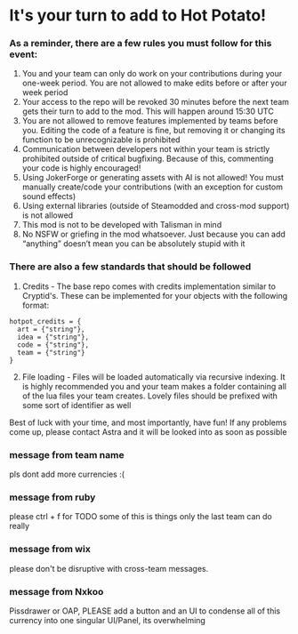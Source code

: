 # It's your turn to add to Hot Potato!

### As a reminder, there are a few rules you must follow for this event:
1. You and your team can only do work on your contributions during your one-week period. You are not allowed to make edits before or after your week period
2. Your access to the repo will be revoked 30 minutes before the next team gets their turn to add to the mod. This will happen around 15:30 UTC
3. You are not allowed to remove features implemented by teams before you. Editing the code of a feature is fine, but removing it or changing its function to be unrecognizable is prohibited
4. Communication between developers not within your team is strictly prohibited outside of critical bugfixing. Because of this, commenting your code is highly encouraged!
5. Using JokerForge or generating assets with AI is not allowed! You must manually create/code your contributions (with an exception for custom sound effects)
6. Using external libraries (outside of Steamodded and cross-mod support) is not allowed
7. This mod is not to be developed with Talisman in mind
8. No NSFW or griefing in the mod whatsoever. Just because you can add “anything” doesn’t mean you can be absolutely stupid with it

### There are also a few standards that should be followed
1. Credits - The base repo comes with credits implementation similar to Cryptid's. These can be implemented for your objects with the following format:
```
hotpot_credits = {
  art = {"string"},
  idea = {"string"},
  code = {"string"},
  team = {"string"}
}
```
2. File loading - Files will be loaded automatically via recursive indexing. It is highly recommended you and your team makes a folder containing all of the lua files your team creates. Lovely files should be prefixed with some sort of identifier as well


Best of luck with your time, and most importantly, have fun! If any problems come up, please contact Astra and it will be looked into as soon as possible
### message from team name
pls dont add more currencies :(

### message from ruby
please ctrl + f for TODO
some of this is things only the last team can do really

### message from wix
please don't be disruptive with cross-team messages.

### message from Nxkoo
Pissdrawer or OAP, PLEASE add a button and an UI to condense all of this currency into one singular UI/Panel, its overwhelming
